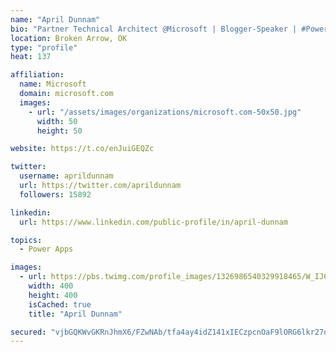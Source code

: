 ```yaml
---
name: "April Dunnam"
bio: "Partner Technical Architect @Microsoft | Blogger-Speaker | #PowerApps, #PowerAutomate, #Office365, #SharePoint | #WIT | #Karaoke Queen"
location: Broken Arrow, OK
type: "profile"
heat: 137

affiliation:
  name: Microsoft
  domain: microsoft.com
  images:
    - url: "/assets/images/organizations/microsoft.com-50x50.jpg"
      width: 50
      height: 50

website: https://t.co/enJuiGEQZc

twitter:
  username: aprildunnam
  url: https://twitter.com/aprildunnam
  followers: 15892

linkedin:
  url: https://www.linkedin.com/public-profile/in/april-dunnam

topics:
  - Power Apps

images:
  - url: https://pbs.twimg.com/profile_images/1326986540329918465/W_IJ6Ih2_400x400.jpg
    width: 400
    height: 400
    isCached: true
    title: "April Dunnam"

secured: "vjbGQKWvGKRnJhmX6/FZwNAb/tfa4ay4idZ141xIECzpcnOaF9lORG6lkr27qPSP2+waLRnXfLLQEpBocyuE3kfYb/eb+p/wWFRPKJNuSp3Dva/I7i9IKJhPaX/qsAv0PHRLLqy+fS/RJBZFB2q6qc5As4KfHn7KeUE1gx9Ope8uCkWBeTt/TQla3PHr2qz32E8l306qVSyRMff2e9HVTPIqmpM5Ry3PxXyRdOiIOc1taj/D+yf1yIUXW0OdgBKJfihb6iBYb5bA0sTzyNZ0sKct3GvgNCSPINB1fObjiYnl2QUfJDHnyCmqZnKYCavgkbhAJv36zEx5VTtNse7sgxra5qqZoD/LNAQRb3PtfgKaIGp9MUHShLg8e2WHBFvooFfIZbRddRGqO4r4dWfRC7dgqTfMDkWqDUQU+UWwlGo=;aDv3tasY2kNXVT0qBxbFzg=="
---
```


